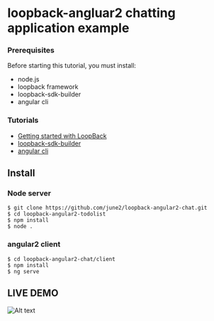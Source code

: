 # loopback-angluar2 chatting application example



### Prerequisites
Before starting this tutorial, you must install:
- node.js
- loopback framework
- loopback-sdk-builder
- angular cli


### Tutorials

- [Getting started with LoopBack](https://github.com/strongloop/loopback-getting-started)
- [loopback-sdk-builder](https://www.npmjs.com/package/@mean-expert/loopback-sdk-builder)
- [angular cli](https://cli.angular.io/)




## Install

### Node server
```
$ git clone https://github.com/june2/loopback-angular2-chat.git
$ cd loopback-angular2-todolist
$ npm install
$ node .
```

### angular2 client
```
$ cd loopback-angular2-chat/client
$ npm install
$ ng serve
```

## LIVE DEMO
![Alt text](https://user-images.githubusercontent.com/5827617/30098418-d81bccb0-931c-11e7-9aa8-e331f346f61b.gif)